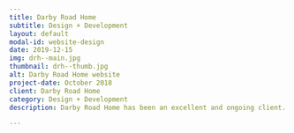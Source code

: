 ```yaml
---
title: Darby Road Home
subtitle: Design + Development
layout: default
modal-id: website-design
date: 2019-12-15
img: drh--main.jpg
thumbnail: drh--thumb.jpg
alt: Darby Road Home website
project-date: October 2018
client: Darby Road Home
category: Design + Development
description: Darby Road Home has been an excellent and ongoing client. We recently redesigned their old website template with a more modern, minimal, and clean looking approach. By leveraging a popular and easy-to-use CMS it's allowed the owner and associates to make updates to the site themselves alleviating the need to hire outside help for what should be quick and manageable changes.<br><br>TWP Design Co. also handles the majority of their print collateral for in-house brochures, tags, etc, and at times creates promotional social media posts for special events.

---
```

